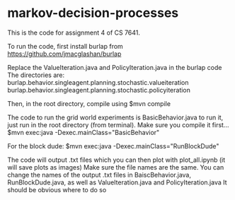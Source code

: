 # markov-decision-processes

This is the code for assignment 4 of CS 7641.

To run the code, first install burlap from https://github.com/jmacglashan/burlap

Replace the ValueIteration.java and PolicyIteration.java in the burlap code
The directories are:
burlap.behavior.singleagent.planning.stochastic.valueiteration
burlap.behavior.singleagent.planning.stochastic.policyiteration

Then, in the root directory, compile using
$mvn compile

The code to run the grid world experiments is BasicBehavior.java
to run it, just run in the root directory (from terminal). Make sure you compile it first...
$mvn exec:java -Dexec.mainClass="BasicBehavior"

For the block dude:
$mvn exec:java -Dexec.mainClass="RunBlockDude"

The code will output .txt files which you can then plot with plot_all.ipynb (it will save plots as images)
Make sure the file names are the same. You can change the names of the output .txt files in BaiscBehavior.java, RunBlockDude.java, as well as ValueIteration.java and PolicyIteration.java
It should be obvious where to do so




